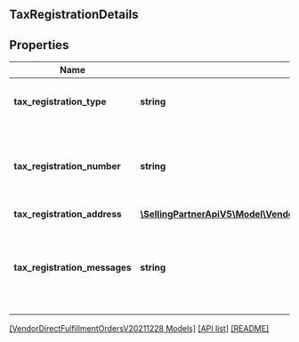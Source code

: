 ## TaxRegistrationDetails

## Properties

Name | Type | Description | Notes
------------ | ------------- | ------------- | -------------
**tax_registration_type** | **string** | Tax registration type for the entity. | [optional]
**tax_registration_number** | **string** | Tax registration number for the party. For example, VAT ID. |
**tax_registration_address** | [**\SellingPartnerApiV5\Model\VendorDirectFulfillmentOrdersV20211228\Address**](Address.md) |  | [optional]
**tax_registration_messages** | **string** | Tax registration message that can be used for additional tax related details. | [optional]

[[VendorDirectFulfillmentOrdersV20211228 Models]](../) [[API list]](../../Api) [[README]](../../../README.md)
